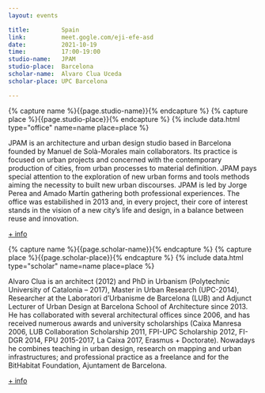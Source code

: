 ```yaml
---
layout: events

title:         Spain
link:          meet.gogle.com/eji-efe-asd
date:          2021-10-19
time:          17:00-19:00
studio-name:   JPAM
studio-place:  Barcelona
scholar-name:  Alvaro Clua Uceda
scholar-place: UPC Barcelona

---
```

{% capture name %}{{page.studio-name}}{% endcapture %}
{% capture place %}{{page.studio-place}}{% endcapture %}
{% include data.html type="office" name=name place=place %}

JPAM is an architecture and urban design studio based in Barcelona founded by Manuel de Solà-Morales main collaborators. Its practice is focused on urban projects and concerned with the contemporary production of cities, from urban processes to material definition. JPAM pays special attention to the exploration of new urban forms and tools methods aiming the necessity to built new urban discourses. JPAM is led by Jorge Perea and Amado Martín gathering both professional experiences. The office was estabilished in 2013 and, in every project, their core of interest stands in the vision of a new city’s life and design, in a balance between reuse and innovation.

[+ info](http://jpam.eu/about-jpam-city-makers.html)

{% capture name %}{{page.scholar-name}}{% endcapture %}
{% capture place %}{{page.scholar-place}}{% endcapture %}
{% include data.html type="scholar" name=name place=place %}

Alvaro Clua  is an architect (2012) and PhD in Urbanism (Polytechnic University of Catalonia – 2017), Master in Urban Research (UPC-2014), Researcher at the Laboratori d’Urbanisme de Barcelona (LUB) and Adjunct Lecturer of Urban Design at Barcelona School of Architecture since 2013. He has collaborated with several architectural offices since 2006, and has received numerous awards and university scholarships (Caixa Manresa 2006, LUB Collaboration Scholarship 2011, FPI-UPC Scholarship 2012, FI-DGR 2014, FPU 2015-2017, La Caixa 2017, Erasmus + Doctorate). Nowadays he combines teaching in urban design, research on mapping and urban infrastructures; and professional practice as a freelance and for the BitHabitat Foundation, Ajuntament de Barcelona.

[+ info](http://alvaroclua.com/about/)
